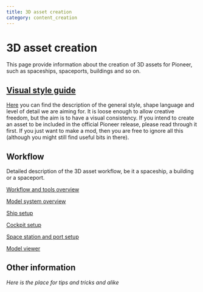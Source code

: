 ```yaml
---
title: 3D asset creation
category: content_creation
---
```


# 3D asset creation

This page provide information about the creation of 3D assets for Pioneer, such as spaceships, spaceports, buildings and so on.

## [Visual style guide]()

[Here]() you can find the description of the general style, shape language and level of detail we are aiming for. It is loose enough to allow creative freedom, but the aim is to have a visual consistency. If you intend to create an asset to be included in the official Pioneer release, please read through it first. If you just want to make a mod, then you are free to ignore all this (although you might still find useful bits in there).

## Workflow

Detailed description of the 3D asset workflow, be it a spaceship, a building or a spaceport.

[Workflow and tools overview](./3d_workflow.md)

[Model system overview](./model_system.md)

[Ship setup]()

[Cockpit setup]()

[Space station and port setup]()

[Model viewer]()

## Other information

*Here is the place for tips and tricks and alike*




